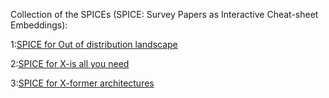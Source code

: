 Collection of the SPICEs (SPICE: Survey Papers as Interactive Cheat-sheet Embeddings):

1:[SPICE for Out of distribution landscape](./OOD_SPICE.pdf)

2:[SPICE for X-is all you need](./X_all_you_need.pdf)

3:[SPICE for X-former architectures](./efficient_transformers_spice.pdf)
